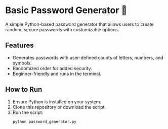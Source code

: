 # Basic Password Generator 🔑

A simple Python-based password generator that allows users to create random, secure passwords with customizable options.

## Features
- Generates passwords with user-defined counts of letters, numbers, and symbols.
- Randomized order for added security.
- Beginner-friendly and runs in the terminal.

## How to Run
1. Ensure Python is installed on your system.
2. Clone this repository or download the script.
3. Run the script:
   ```bash
   python password_generator.py
